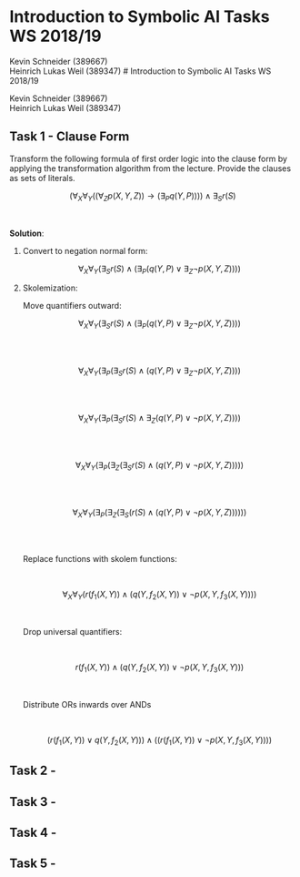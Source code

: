 # Introduction to Symbolic AI  Tasks WS 2018/19

Kevin Schneider (389667)  
Heinrich Lukas Weil (389347)  # Introduction to Symbolic AI  Tasks WS 2018/19

Kevin Schneider (389667)  
Heinrich Lukas Weil (389347)  

## Task 1 - Clause Form

Transform the following formula of first order logic into the clause form by
applying the transformation algorithm from the lecture. Provide the clauses
as sets of literals.

$$
(\forall_{X}\forall_{Y}((\forall_{Z}p(X,Y,Z))\rightarrow (\exists_{P}q(Y,P))))\wedge\exists_{S}r(S)
$$

</br>

**Solution**:

1. Convert to negation normal form:

    $$
    \forall_{X}\forall_{Y}(\exists_{S}r(S) \wedge (\exists_{P}(q(Y,P) \vee \exists_{Z}\neg p(X,Y,Z))))
    $$

2. Skolemization:

    Move quantifiers outward:

    $$
    \forall_{X}\forall_{Y}(\exists_{S}r(S) \wedge (\exists_{P}(q(Y,P) \vee \exists_{Z}\neg p(X,Y,Z))))
    $$

    </br>
    </br>

    $$
    \forall_{X}\forall_{Y}(\exists_{P}(\exists_{S}r(S) \wedge (q(Y,P) \vee \exists_{Z}\neg p(X,Y,Z))))
    $$

    </br>
    </br>

    $$
    \forall_{X}\forall_{Y}(\exists_{P}(\exists_{S}r(S) \wedge \exists_{Z} (q(Y,P) \vee \neg p(X,Y,Z))))
    $$

    </br>
    </br>

    $$
    \forall_{X}\forall_{Y}(\exists_{P}(\exists_{Z}(\exists_{S}r(S) \wedge  (q(Y,P) \vee \neg p(X,Y,Z)))))
    $$

    </br>
    </br>

    $$
    \forall_{X}\forall_{Y}(\exists_{P}(\exists_{Z}(\exists_{S}(r(S) \wedge  (q(Y,P) \vee \neg p(X,Y,Z))))))
    $$

    </br>
    </br>

    Replace functions with skolem functions:

    </br>

    $$
    \forall_{X}\forall_{Y}(r(f_{1}(X,Y)) \wedge  (q(Y,f_{2}(X,Y)) \vee \neg p(X,Y,f_{3}(X,Y))))
    $$

    </br>

    Drop universal quantifiers:

    </br>

    $$
    r(f_{1}(X,Y)) \wedge  (q(Y,f_{2}(X,Y)) \vee \neg p(X,Y,f_{3}(X,Y)))
    $$

    </br>

    Distribute ORs inwards over ANDs

    </br>

    $$
    (r(f_{1}(X,Y))  \vee q(Y,f_{2}(X,Y))) \wedge  ((r(f_{1}(X,Y)) \vee \neg p(X,Y,f_{3}(X,Y))))
    $$

## Task 2 -

## Task 3 -

## Task 4 -

## Task 5 -